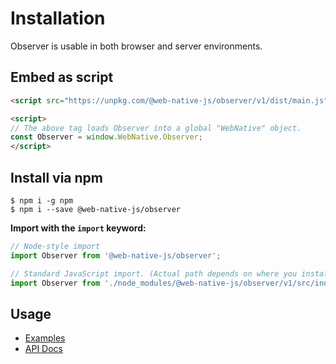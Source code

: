 # Installation

Observer is usable in both browser and server environments.

## Embed as script

```html
<script src="https://unpkg.com/@web-native-js/observer/v1/dist/main.js"></script>

<script>
// The above tag loads Observer into a global "WebNative" object.
const Observer = window.WebNative.Observer;
</script>
```

## Install via npm

```text
$ npm i -g npm
$ npm i --save @web-native-js/observer
```

**Import with the `import` keyword:**

```js
// Node-style import
import Observer from '@web-native-js/observer';

// Standard JavaScript import. (Actual path depends on where you installed Observer to.)
import Observer from './node_modules/@web-native-js/observer/v1/src/index.js';
```

## Usage

+ [Examples](/observer/v1/examples.md)
+ [API Docs](/observer/v1/api/README.md)
